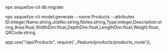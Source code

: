 npx sequelize-cli db:migrate


npx sequelize-cli model:generate --name Products --attributes ID:integer,Name:string,JobNo:string,Notes:string,Type:integer,Description:string,Area:float,WidthDim:float,DepthDim:float,LengthDim:float,Weight:float,QRCode:string

app.use("/api/Products", require('../feature/products/products_route'));